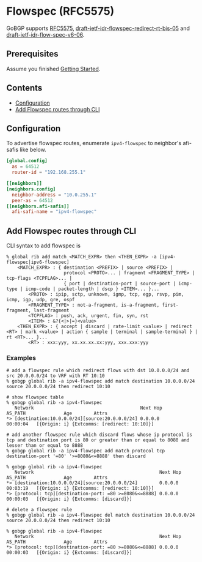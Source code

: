 # Flowspec (RFC5575)

GoBGP supports [RFC5575](https://tools.ietf.org/html/rfc5575),
[draft-ietf-idr-flowspec-redirect-rt-bis-05](http://tools.ietf.org/html/draft-ietf-idr-flowspec-redirect-rt-bis-05)
and [draft-ietf-idr-flow-spec-v6-06](https://tools.ietf.org/html/draft-ietf-idr-flow-spec-v6-06).

## Prerequisites

Assume you finished [Getting Started](https://github.com/osrg/gobgp/blob/master/docs/sources/getting-started.md).

## Contents
- [Configuration](#section0)
- [Add Flowspec routes through CLI](#section1)

## <a name="section0"> Configuration

To advertise flowspec routes, enumerate `ipv4-flowspec` to neighbor's
afi-safis like below.

```toml
[global.config]
  as = 64512
  router-id = "192.168.255.1"

[[neighbors]]
[neighbors.config]
  neighbor-address = "10.0.255.1"
  peer-as = 64512
[[neighbors.afi-safis]]
  afi-safi-name = "ipv4-flowspec"
```

## <a name="section1"> Add Flowspec routes through CLI

CLI syntax to add flowspec is

```shell
% global rib add match <MATCH_EXPR> then <THEN_EXPR> -a [ipv4-flowspec|ipv6-flowspec]
    <MATCH_EXPR> : { destination <PREFIX> | source <PREFIX> |
                     protocol <PROTO>... | fragment <FRAGMENT_TYPE> | tcp-flags <TCPFLAG>... |
                     { port | destination-port | source-port | icmp-type | icmp-code | packet-length | dscp } <ITEM>... }...
        <PROTO> : ipip, sctp, unknown, igmp, tcp, egp, rsvp, pim, icmp, igp, udp, gre, ospf
        <FRAGMENT_TYPE> : not-a-fragment, is-a-fragment, first-fragment, last-fragment
        <TCPFLAG> : push, ack, urgent, fin, syn, rst
        <ITEM> : &?{<|>|=}<value>
    <THEN_EXPR> : { accept | discard | rate-limit <value> | redirect <RT> | mark <value> | action { sample | terminal | sample-terminal } | rt <RT>... }...
        <RT> : xxx:yyy, xx.xx.xx.xx:yyy, xxx.xxx:yyy
```

### Examples

```shell
# add a flowspec rule which redirect flows with dst 10.0.0.0/24 and src 20.0.0.0/24 to VRF with RT 10:10
% gobgp global rib -a ipv4-flowspec add match destination 10.0.0.0/24 source 20.0.0.0/24 then redirect 10:10

# show flowspec table
% gobgp global rib -a ipv4-flowspec
   Network                                       Next Hop             AS_PATH              Age        Attrs
*> [destination:10.0.0.0/24][source:20.0.0.0/24] 0.0.0.0                                   00:00:04   [{Origin: i} {Extcomms: [redirect: 10:10]}]

# add another flowspec rule which discard flows whose ip protocol is tcp and destination port is 80 or greater than or equal to 8080 and lesser than or equal to 8888
% gobgp global rib -a ipv4-flowspec add match protocol tcp destination-port '=80' '>=8080&<=8888' then discard

% gobgp global rib -a ipv4-flowspec
   Network                                              Next Hop             AS_PATH              Age        Attrs
*> [destination:10.0.0.0/24][source:20.0.0.0/24]        0.0.0.0                                   00:03:19   [{Origin: i} {Extcomms: [redirect: 10:10]}]
*> [protocol: tcp][destination-port: =80 >=8080&<=8888] 0.0.0.0                                   00:00:03   [{Origin: i} {Extcomms: [discard]}]

# delete a flowspec rule
% gobgp global rib -a ipv4-flowspec del match destination 10.0.0.0/24 source 20.0.0.0/24 then redirect 10:10

% gobgp global rib -a ipv4-flowspec
   Network                                              Next Hop             AS_PATH              Age        Attrs
*> [protocol: tcp][destination-port: =80 >=8080&<=8888] 0.0.0.0                                   00:00:03   [{Origin: i} {Extcomms: [discard]}]
```
